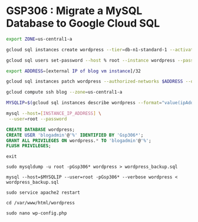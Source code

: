 # GSP306 : Migrate a MySQL Database to Google Cloud SQL

```bash
export ZONE=us-central1-a
```

```bash
gcloud sql instances create wordpress --tier=db-n1-standard-1 --activation-policy=ALWAYS --gce-zone $ZONE
```

```bash
gcloud sql users set-password --host % root --instance wordpress --password Gsp306*
```

```bash
export ADDRESS=[external IP of blog vm instance]/32
```

```bash
gcloud sql instances patch wordpress --authorized-networks $ADDRESS --quiet
```

```bash
gcloud compute ssh blog --zone=us-central1-a
```

```bash
MYSQLIP=$(gcloud sql instances describe wordpress --format="value(ipAddresses.ipAddress)")
```

```bash
mysql --host=[INSTANCE_IP_ADDRESS] \
 --user=root --password
```

```SQL
CREATE DATABASE wordpress;
CREATE USER 'blogadmin'@'%' IDENTIFIED BY 'Gsp306*';
GRANT ALL PRIVILEGES ON wordpress.* TO 'blogadmin'@'%';
FLUSH PRIVILEGES;
```

```
exit
```

```
sudo mysqldump -u root -pGsp306* wordpress > wordpress_backup.sql
```

```
mysql --host=$MYSQLIP --user=root -pGsp306* --verbose wordpress < wordpress_backup.sql
```

```
sudo service apache2 restart
```

```
cd /var/www/html/wordpress
```

```
sudo nano wp-config.php
```
